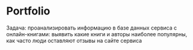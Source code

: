 # Portfolio
Задача: проанализировать информацию в базе данных сервиса с онлайн-книгами: выявить какие книги и авторы наиболее популярны, как часто люди оставляют отзывы на сайте сервиса
